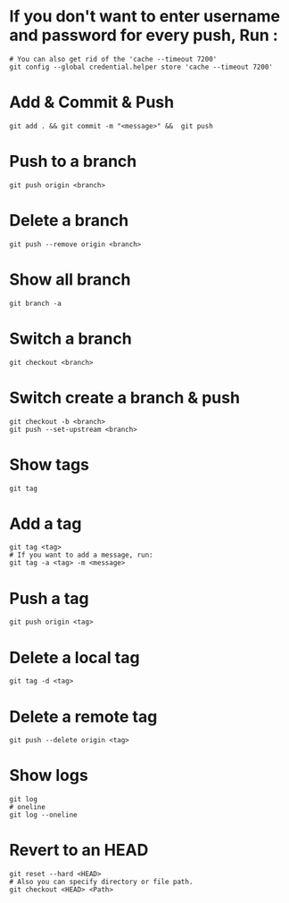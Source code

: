 # If you don't want to enter username and password for every push, Run :
```
# You can also get rid of the 'cache --timeout 7200'
git config --global credential.helper store 'cache --timeout 7200'
```
# Add & Commit & Push
```
git add . && git commit -m "<message>" &&  git push 
```
# Push to a branch
```
git push origin <branch>
```
# Delete a branch
```
git push --remove origin <branch>
```
# Show all branch
```
git branch -a
```
# Switch a branch
```
git checkout <branch>
```
# Switch create a branch & push
```
git checkout -b <branch>
git push --set-upstream <branch>
```
# Show tags
```
git tag
```
# Add a tag
```
git tag <tag>
# If you want to add a message, run:
git tag -a <tag> -m <message>
```
# Push a tag
```
git push origin <tag>
```
# Delete a local tag
```
git tag -d <tag>
```
# Delete a remote tag
```
git push --delete origin <tag>
```
# Show logs
```
git log
# oneline
git log --oneline
```
# Revert to an HEAD
```
git reset --hard <HEAD>
# Also you can specify directory or file path.
git checkout <HEAD> <Path>
```
